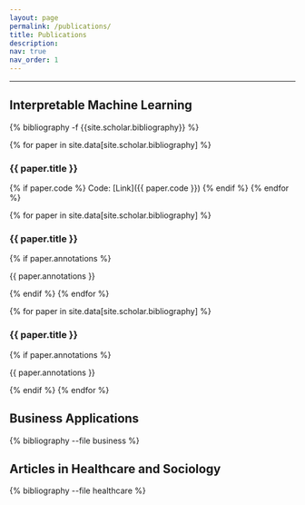 ```yaml
---
layout: page
permalink: /publications/
title: Publications
description: 
nav: true
nav_order: 1
---
```


---
## **Interpretable Machine Learning**
<!-- _pages/publications.md -->
<div class="publications">

{% bibliography -f {{site.scholar.bibliography}} %}

</div>

{% for paper in site.data[site.scholar.bibliography] %}
  ### {{ paper.title }}
  {% if paper.code %}
    Code: [Link]({{ paper.code }})
  {% endif %}
{% endfor %}

{% for paper in site.data[site.scholar.bibliography] %}
  ### {{ paper.title }}
  {% if paper.annotations %}
    <p>{{ paper.annotations }}</p>
  {% endif %}
{% endfor %}

{% for paper in site.data[site.scholar.bibliography] %}
  ### {{ paper.title }}
  {% if paper.annotations %}
    <p>{{ paper.annotations }}</p>
  {% endif %}
{% endfor %}



## **Business Applications**
<!-- _pages/publications.md -->
<div class="publications">

{% bibliography --file business %}

</div>

## **Articles in Healthcare and Sociology**
<!-- _pages/publications.md -->
<div class="publications">

{% bibliography --file healthcare %}

</div>